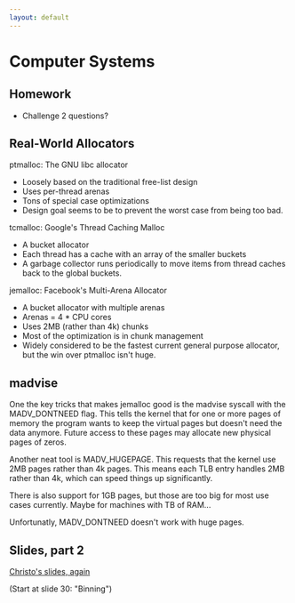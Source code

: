 ```yaml
---
layout: default
---
```


# Computer Systems

## Homework

 - Challenge 2 questions?

## Real-World Allocators

ptmalloc: The GNU libc allocator

 - Loosely based on the traditional free-list design
 - Uses per-thread arenas
 - Tons of special case optimizations
 - Design goal seems to be to prevent the worst case from being too bad.
 
tcmalloc: Google's Thread Caching Malloc

 - A bucket allocator
 - Each thread has a cache with an array of the smaller buckets
 - A garbage collector runs periodically to move items from thread caches
   back to the global buckets.

jemalloc: Facebook's Multi-Arena Allocator

 - A bucket allocator with multiple arenas
 - Arenas = 4 * CPU cores
 - Uses 2MB (rather than 4k) chunks
 - Most of the optimization is in chunk management
 - Widely considered to be the fastest current general purpose allocator, but
   the win over ptmalloc isn't huge.

## madvise

One the key tricks that makes jemalloc good is the madvise syscall with the
MADV_DONTNEED flag. This tells the kernel that for one or more pages of memory
the program wants to keep the virtual pages but doesn't need the data anymore.
Future access to these pages may allocate new physical pages of zeros.

Another neat tool is MADV_HUGEPAGE. This requests that the kernel use 2MB pages
rather than 4k pages. This means each TLB entry handles 2MB rather than 4k,
which can speed things up significantly.

There is also support for 1GB pages, but those are too big for most use cases
currently. Maybe for machines with TB of RAM...

Unfortunatly, MADV_DONTNEED doesn't work with huge pages.

## Slides, part 2

[Christo's slides, again](http://www.ccs.neu.edu/home/ntuck/courses/2017/09/cs3650/notes/15-alloc-slides/8_Free_Space_and_GC.pptx)

(Start at slide 30: "Binning")

